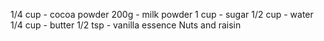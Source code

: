 1/4 cup - cocoa powder
200g - milk powder
1 cup - sugar
1/2 cup - water
1/4 cup - butter
1/2 tsp - vanilla essence
Nuts and raisin
  